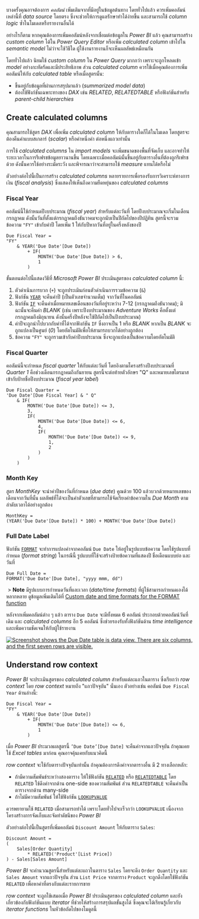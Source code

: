 
บางครั้งคุณอาจต้องการ _คอลัมน์_ เพิ่มเติมจากที่มีอยู่ในข้อมูลต้นทาง โดยทั่วไปแล้ว ควรเพิ่มคอลัมน์เหล่านี้ที่ _data source_ โดยตรง ซึ่งจะช่วยให้การดูแลรักษาทำได้ง่ายขึ้น และสามารถใช้ _column logic_ ซ้ำในโมเดลหรือรายงานอื่นได้

อย่างไรก็ตาม หากคุณต้องการเพิ่มคอลัมน์หลังจากเชื่อมต่อข้อมูลใน _Power BI_ แล้ว คุณสามารถสร้าง _custom column_ ได้ใน _Power Query Editor_ หรือเพิ่ม _calculated column_ เข้าไปใน _semantic model_ ไม่ว่าจะใช้วิธีใด ผู้ใช้งานรายงานก็จะเห็นผลลัพธ์เหมือนกัน

โดยทั่วไปแล้ว นิยมใช้ _custom column_ ใน _Power Query_ มากกว่า เพราะจะถูกโหลดเข้า _model_ อย่างกะทัดรัดและมีประสิทธิภาพ ส่วน _calculated column_ ควรใช้เมื่อคุณต้องการเพิ่มคอลัมน์ให้กับ _calculated table_ หรือเมื่อสูตรนั้น:

- ขึ้นอยู่กับข้อมูลที่ผ่านการสรุปมาแล้ว (_summarized model data_)  
- ต้องใช้ฟังก์ชันเฉพาะทางของ _DAX_ เช่น _RELATED_, _RELATEDTABLE_ หรือฟังก์ชันสำหรับ _parent-child hierarchies_

## Create calculated columns

คุณสามารถใช้สูตร _DAX_ เพื่อเพิ่ม _calculated column_ ให้กับตารางใดก็ได้ในโมเดล โดยสูตรจะต้องคืนค่าแบบสเกลาร์ (_scalar_) หรือค่าหนึ่งค่า ต่อหนึ่งแถวเท่านั้น

การใช้ _calculated columns_ ใน _import models_ จะเพิ่มขนาดของพื้นที่จัดเก็บ และอาจทำให้ระยะเวลาในการรีเฟรชข้อมูลยาวนานขึ้น โดยเฉพาะเมื่อคอลัมน์นั้นขึ้นอยู่กับตารางอื่นที่ต้องถูกรีเฟรชด้วย ดังนั้นควรใช้อย่างระมัดระวัง และพิจารณาว่าจะสามารถใช้ _measure_ แทนได้หรือไม่

ตัวอย่างต่อไปนี้เป็นการสร้าง _calculated columns_ หลายรายการเพื่อรองรับการวิเคราะห์ทางการเงิน (_fiscal analysis_) ซึ่งแสดงให้เห็นถึงความยืดหยุ่นของ _calculated columns_

### Fiscal Year

คอลัมน์นี้ใช้กำหนดปีงบประมาณ (_fiscal year_) สำหรับแต่ละวันที่ โดยปีงบประมาณจะเริ่มในเดือนกรกฎาคม ดังนั้นวันที่ตั้งแต่กรกฎาคมถึงธันวาคมจะถูกนับเป็นปีถัดไปของปีปฏิทิน สูตรนี้จะรวมข้อความ `"FY"` เข้ากับค่าปี โดยเพิ่ม 1 ให้กับปีหากวันที่อยู่ในครึ่งหลังของปี

```excel
Due Fiscal Year =
"FY"
    & YEAR('Due Date'[Due Date])
        + IF(
            MONTH('Due Date'[Due Date]) > 6,
            1
        )
```

ขั้นตอนต่อไปนี้แสดงวิธีที่ _Microsoft Power BI_ ประเมินสูตรของ _calculated column_ นี้:

1. ตัวดำเนินการบวก (`+`) จะถูกประเมินก่อนตัวดำเนินการรวมข้อความ (`&`)
2. ฟังก์ชัน [`YEAR`](https://learn.microsoft.com/en-us/dax/year-function-dax/) จะคืนค่าปี (เป็นตัวเลขจำนวนเต็ม) จากวันที่ในคอลัมน์
3. ฟังก์ชัน [`IF`](https://learn.microsoft.com/en-us/dax/if-function-dax/) จะคืนค่าเมื่อหมายเลขเดือนของวันที่อยู่ระหว่าง 7-12 (กรกฎาคมถึงธันวาคม); มิฉะนั้นจะคืนค่า _BLANK_ (เช่น เพราะปีงบประมาณของ _Adventure Works_ คือตั้งแต่กรกฎาคมถึงมิถุนายน ดังนั้นครึ่งปีหลังจะใช้ปีถัดไปเป็นปีงบประมาณ)
4. ค่าปีจะถูกนำไปบวกกับค่าที่ได้จากฟังก์ชัน `IF` ซึ่งอาจเป็น 1 หรือ _BLANK_ หากเป็น _BLANK_ จะถูกแปลงเป็นศูนย์ (_0_) โดยอัตโนมัติเพื่อให้สามารถบวกได้อย่างถูกต้อง
5. ข้อความ `"FY"` จะถูกรวมเข้ากับค่าปีงบประมาณ ซึ่งจะถูกแปลงเป็นข้อความโดยอัตโนมัติ

### Fiscal Quarter

คอลัมน์นี้จะกำหนด _fiscal quarter_ ให้กับแต่ละวันที่ โดยอิงตามโครงสร้างปีงบประมาณที่ _Quarter 1_ คือช่วงเดือนกรกฎาคมถึงกันยายน สูตรนี้จะต่อท้ายตัวอักษร "Q" และหมายเลขไตรมาสเข้ากับป้ายชื่อปีงบประมาณ (_fiscal year label_)

```excel
Due Fiscal Quarter =
'Due Date'[Due Fiscal Year] & " Q"
    & IF(
        MONTH('Due Date'[Due Date]) <= 3,
        3,
        IF(
            MONTH('Due Date'[Due Date]) <= 6,
            4,
            IF(
                MONTH('Due Date'[Due Date]) <= 9,
                1,
                2
            )
        )
    )
```

### Month Key

สูตร _MonthKey_ จะนำค่าปีของวันที่กำหนด (_due date_) คูณด้วย 100 แล้วบวกด้วยหมายเลขของเดือนจากวันที่นั้น ผลลัพธ์ที่ได้จะเป็นค่าตัวเลขที่สามารถใช้จัดเรียงค่าข้อความใน _Due Month_ ตามลำดับเวลาได้อย่างถูกต้อง

```excel
MonthKey =
(YEAR('Due Date'[Due Date]) * 100) + MONTH('Due Date'[Due Date])
```

### Full Date Label

ฟังก์ชัน [`FORMAT`](https://learn.microsoft.com/en-us/dax/format-function-dax/) จะทำการแปลงค่าจากคอลัมน์ `Due Date` ให้อยู่ในรูปแบบข้อความ โดยใช้รูปแบบที่กำหนด (_format string_) ในกรณีนี้ รูปแบบที่ใช้จะสร้างป้ายข้อความที่แสดงปี ชื่อเดือนแบบย่อ และวันที่

```excel
Due Full Date =
FORMAT('Due Date'[Due Date], "yyyy mmm, dd")
```

 > **Note**  มีรูปแบบการกำหนดวันที่และเวลา (_date/time formats_) ที่ผู้ใช้สามารถกำหนดเองได้หลากหลาย ดูข้อมูลเพิ่มเติมได้ที่ [Custom date and time formats for the FORMAT function](https://learn.microsoft.com/en-us/dax/custom-date-and-time-formats-for-the-format-function/)

หลังจากเพิ่มคอลัมน์ต่าง ๆ แล้ว ตาราง `Due Date` จะมีทั้งหมด 6 คอลัมน์ ประกอบด้วยคอลัมน์วันที่เดิม และ _calculated columns_ อีก 5 คอลัมน์ ซึ่งช่วยรองรับทั้งฟังก์ชันด้าน _time intelligence_ และเพิ่มความชัดเจนให้กับผู้ใช้รายงาน

[![Screenshot shows the Due Date table is data view. There are six columns, and the first seven rows are visible.](https://learn.microsoft.com/en-us/training/modules/dax-power-bi-create-calculations/media/dax-due-date-table-data-view-2.png)](https://learn.microsoft.com/en-us/training/modules/dax-power-bi-create-calculations/media/dax-due-date-table-data-view-2.png#lightbox#lightbox)


## Understand row context

_Power BI_ จะประเมินสูตรของ _calculated column_ สำหรับแต่ละแถวในตาราง ซึ่งเรียกว่า _row context_ โดย _row context_ หมายถึง "แถวปัจจุบัน" นั่นเอง ตัวอย่างเช่น คอลัมน์ `Due Fiscal Year` ด้านล่างนี้:

```excel
Due Fiscal Year =
"FY"
    & YEAR('Due Date'[Due Date])
        + IF(
            MONTH('Due Date'[Due Date]) <= 6,
            1
        )
```

เมื่อ _Power BI_ ประมวลผลสูตรนี้ `’Due Date’[Due Date]` จะคืนค่าจากแถวปัจจุบัน ถ้าคุณเคยใช้ _Excel tables_ มาก่อน คุณอาจคุ้นเคยกับแนวคิดนี้

_row context_ จะใช้กับตารางปัจจุบันเท่านั้น ถ้าคุณต้องการดึงค่าจากตารางอื่น มี 2 ทางเลือกหลัก:

- ถ้ามีความสัมพันธ์ระหว่างสองตาราง ให้ใช้ฟังก์ชัน [`RELATED`](https://learn.microsoft.com/en-us/dax/related-function-dax/) หรือ [`RELATEDTABLE`](https://learn.microsoft.com/en-us/dax/relatedtable-function-dax/) โดย `RELATED` ใช้ดึงค่าจากด้าน one-side ของความสัมพันธ์ ส่วน `RELATEDTABLE` จะคืนค่าเป็นตารางจากด้าน many-side
- ถ้าไม่มีความสัมพันธ์ ให้ใช้ฟังก์ชัน [`LOOKUPVALUE`](https://learn.microsoft.com/en-us/dax/lookupvalue-function-dax/)

ควรพยายามใช้ `RELATED` เมื่อสามารถทำได้ เพราะโดยทั่วไปจะเร็วกว่า `LOOKUPVALUE` เนื่องจากโครงสร้างการจัดเก็บและจัดทำดัชนีของ _Power BI_

ตัวอย่างต่อไปนี้เป็นสูตรที่เพิ่มคอลัมน์ `Discount Amount` ให้กับตาราง `Sales`:

```excel
Discount Amount =
(
    Sales[Order Quantity]
        * RELATED('Product'[List Price])
) - Sales[Sales Amount]
```

_Power BI_ จะคำนวณสูตรนี้สำหรับแต่ละแถวในตาราง `Sales` โดยจะดึง `Order Quantity` และ `Sales Amount` จากแถวปัจจุบัน ส่วน `List Price` จากตาราง `Product` จะถูกดึงโดยใช้ฟังก์ชัน `RELATED` เพื่อหาค่าที่ตรงกับแต่ละรายการขาย

_row context_ จะถูกใช้เสมอเมื่อ _Power BI_ ประเมินสูตรของ _calculated column_ และยังเกี่ยวข้องกับฟังก์ชันแบบ _iterator_ ที่ช่วยให้สร้างการสรุปผลขั้นสูงได้ ซึ่งคุณจะได้เรียนรู้เกี่ยวกับ _iterator functions_ ในหัวข้อถัดไปของโมดูลนี้

